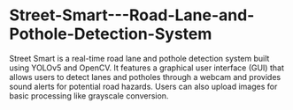 # Street-Smart---Road-Lane-and-Pothole-Detection-System
Street Smart is a real-time road lane and pothole detection system built using YOLOv5 and OpenCV. It features a graphical user interface (GUI) that allows users to detect lanes and potholes through a webcam and provides sound alerts for potential road hazards. Users can also upload images for basic processing like grayscale conversion.
